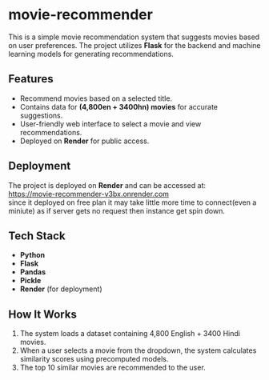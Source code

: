 # movie-recommender
 

This is a simple movie recommendation system that suggests movies based on user preferences. The project utilizes **Flask** for the backend and machine learning models for generating recommendations.  

## Features  
- Recommend movies based on a selected title.  
- Contains data for **(4,800en + 3400hn) movies** for accurate suggestions.  
- User-friendly web interface to select a movie and view recommendations.  
- Deployed on **Render** for public access.  

## Deployment  
The project is deployed on **Render** and can be accessed at:  
https://movie-recommender-v3bx.onrender.com  
since it deployed on free plan it may take little more time to connect(even a miniute) as if server gets no request then instance get spin down.

## Tech Stack  
- **Python**  
- **Flask**  
- **Pandas**  
- **Pickle**  
- **Render** (for deployment)  

## How It Works  
1. The system loads a dataset containing 4,800 English + 3400 Hindi movies.  
2. When a user selects a movie from the dropdown, the system calculates similarity scores using precomputed models.  
3. The top 10 similar movies are recommended to the user.  

 

